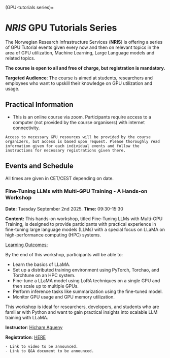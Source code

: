 (GPU-tutorials series)=

# *NRIS* GPU Tutorials Series 

The Norwegian Research Infrastructure Services (**NRIS**) is offering a series of GPU Tutorial events given every now and then on relevant topics in the area of GPU utilization, Machine Learning, Large Language models and related topics. 

**The course is open to all and free of charge, but registration is mandatory.**

**Targeted Audience**: The course is aimed at students, researchers and employees
who want to upskill their knowledge on GPU utilization and usage. 

## Practical Information

- This is an online course via zoom. Participants require access to a computer
(not provided by the course organisers) with internet connectivity.

```{note}
Access to necessary GPU resources will be provided by the course organizers, but access is based upon request. Please thoroughly read information given for each individual events and follow the instructions for necessary registrations given there.

```

## Events and Schedule

All times are given in CET/CEST depending on date.

### Fine-Tuning LLMs with Multi-GPU Training - A Hands-on Workshop

**Date:** Tuesday September 2nd 2025.
**Time:** 09:30-15:30

**Content:**
This hands-on workshop, titled Fine-Tuning LLMs with Multi-GPU Training, is designed to provide participants with practical experience in fine-tuning large language models (LLMs) with a special focus on LLaMA on high-performance computing (HPC) systems.

<u>Learning Outcomes:</u>

By the end of this workshop, participants will be able to:

- Learn the basics of LLaMA.
- Set up a distributed training environment using PyTorch, Torchao, and Torchtune on an HPC system.
- Fine-tune a LLaMA model using LoRA techniques on a single GPU and then scale up to multiple GPUs.
- Perform inference tasks like summarization using the fine-tuned model.
- Monitor GPU usage and GPU memory utilization.

This workshop is ideal for researchers, developers, and students who are familiar with Python and want to gain practical insights into scalable LLM training with LLaMA.

**Instructor**: [Hicham Agueny](https://www4.uib.no/en/find-employees/Hicham.Agueny)

**Registration**: [HERE](https://docs.google.com/forms/d/e/1FAIpQLSeQ00Qgwc47Qlzxiw2Q924YSIqHXWuKEhzy5tWrhdHwbwpw8Q/viewform?usp=header)

```{note}
- Link to video to be announced.
- Link to Q&A document to be announced.
```






